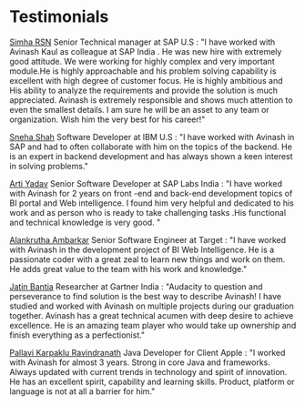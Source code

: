 # Testimonials

[Simha RSN](https://www.linkedin.com/in/simha-rsn-8089b04/) Senior Technical manager at SAP U.S :
"I have worked with Avinash Kaul as colleague at SAP India . He was new hire with extremely good attitude. We were working for highly complex and very important module.He is highly approachable and his problem solving capability is excellent with high degree of customer focus. He is highly ambitious and His ability to analyze the requirements and provide the solution is much appreciated. Avinash is extremely responsible and shows much attention to even the smallest details. I am sure he will be an asset to any team or organization. Wish him the very best for his career!"

[Sneha Shah](https://www.linkedin.com/in/snehasha/) Software Developer at IBM U.S :
"I have worked with Avinash in SAP and had to often collaborate with him on the topics of the backend. He is an expert in backend development and has always shown a keen interest in solving problems."

[Arti Yadav](https://www.linkedin.com/in/arti-yadav-a6491844/) Senior Software Developer at SAP Labs India :
"I have worked with Avinash for 2 years on front -end and back-end development topics of BI portal and Web intelligence. I found him very helpful and dedicated to his work and as person who is ready to take challenging tasks .His functional and technical knowledge is very good. "

[Alankrutha Ambarkar](https://www.linkedin.com/in/alankrutha-ambarkar-54644b37/) Senior Software Engineer at Target : "I have worked with Avinash in the development project of BI Web Intelligence. He is a passionate coder with a great zeal to learn new things and work on them. He adds great value to the team with his work and knowledge."

[Jatin Bantia](https://www.linkedin.com/in/jatin-bantia/) Researcher at Gartner India :
"Audacity to question and perseverance to find solution is the best way to describe Avinash! I have studied and worked with Avinash on multiple projects during our graduation together. Avinash has a great technical acumen with deep desire to achieve excellence. He is an amazing team player who would take up ownership and finish everything as a perfectionist."

[Pallavi Karpaklu Ravindranath](https://www.linkedin.com/in/pallavi-karpaklu/) Java Developer for Client Apple : "I worked with Avinash for almost 3 years. Strong in core Java and frameworks. Always updated with current trends in technology and spirit of innovation. He has an excellent spirit, capability and learning skills. Product, platform or language is not at all a barrier for him."
